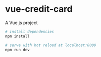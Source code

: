 # vue-credit-card

A Vue.js project

``` bash
# install dependencies
npm install

# serve with hot reload at localhost:8080
npm run dev

```
